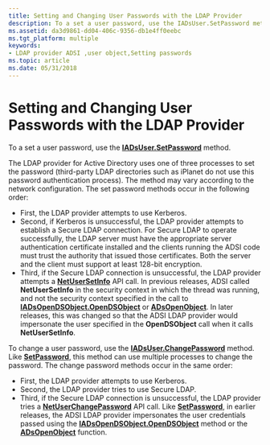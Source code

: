 ```yaml
---
title: Setting and Changing User Passwords with the LDAP Provider
description: To a set a user password, use the IADsUser.SetPassword method.
ms.assetid: da3d9861-dd04-406c-9356-db1e4ff0eebc
ms.tgt_platform: multiple
keywords:
- LDAP provider ADSI ,user object,Setting passwords
ms.topic: article
ms.date: 05/31/2018
---
```


# Setting and Changing User Passwords with the LDAP Provider

To a set a user password, use the [**IADsUser.SetPassword**](/windows/desktop/api/Iads/nf-iads-iadsuser-setpassword) method.

The LDAP provider for Active Directory uses one of three processes to set the password (third-party LDAP directories such as iPlanet do not use this password authentication process). The method may vary according to the network configuration. The set password methods occur in the following order:

-   First, the LDAP provider attempts to use Kerberos. 
-   Second, if Kerberos is unsuccessful, the LDAP provider attempts to establish a Secure LDAP connection. For Secure LDAP to operate successfully, the LDAP server must have the appropriate server authentication certificate installed and the clients running the ADSI code must trust the authority that issued those certificates. Both the server and the client must support at least 128-bit encryption.
-   Third, if the Secure LDAP connection is unsuccessful, the LDAP provider attempts a [**NetUserSetInfo**](/windows/desktop/api/lmaccess/nf-lmaccess-netusersetinfo) API call. In previous releases, ADSI called **NetUserSetInfo** in the security context in which the thread was running, and not the security context specified in the call to [**IADsOpenDSObject.OpenDSObject**](/windows/desktop/api/Iads/nf-iads-iadsopendsobject-opendsobject) or [**ADsOpenObject**](/windows/desktop/api/Adshlp/nf-adshlp-adsopenobject). In later releases, this was changed so that the ADSI LDAP provider would impersonate the user specified in the **OpenDSObject** call when it calls **NetUserSetInfo**.

To change a user password, use the [**IADsUser.ChangePassword**](/windows/desktop/api/Iads/nf-iads-iadsuser-changepassword) method. Like [**SetPassword**](/windows/desktop/api/Iads/nf-iads-iadsuser-setpassword), this method can use multiple processes to change the password. The change password methods occur in the same order:

-   First, the LDAP provider attempts to use Kerberos.
-   Second, the LDAP provider tries to use Secure LDAP.
-   Third, if the Secure LDAP connection is unsuccessful, the LDAP provider tries a [**NetUserChangePassword**](/windows/desktop/api/lmaccess/nf-lmaccess-netuserchangepassword) API call. Like [**SetPassword**](/windows/desktop/api/Iads/nf-iads-iadsuser-setpassword), in earlier releases, the ADSI LDAP provider impersonates the user credentials passed using the [**IADsOpenDSObject.OpenDSObject**](/windows/desktop/api/Iads/nf-iads-iadsopendsobject-opendsobject) method or the [**ADsOpenObject**](/windows/desktop/api/Adshlp/nf-adshlp-adsopenobject) function.

 

 
